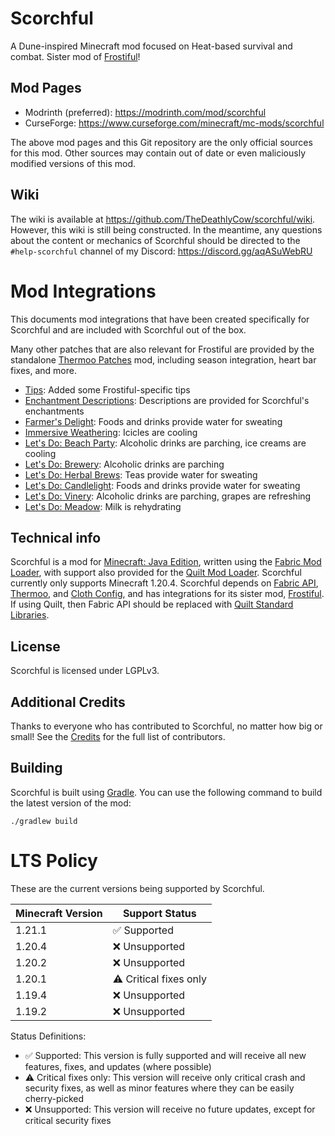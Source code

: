 # Scorchful

A Dune-inspired Minecraft mod focused on Heat-based survival and combat. Sister mod of [Frostiful](https://github.com/TheDeathlyCow/frostiful/)!

## Mod Pages

* Modrinth (preferred): https://modrinth.com/mod/scorchful
* CurseForge: https://www.curseforge.com/minecraft/mc-mods/scorchful

The above mod pages and this Git repository are the only official sources for this mod. Other sources may contain out of date or even maliciously modified versions of this mod. 

## Wiki

The wiki is available at https://github.com/TheDeathlyCow/scorchful/wiki. However, this wiki is still being constructed. In the meantime, any questions about the content or mechanics of Scorchful should be directed to the `#help-scorchful` channel of my Discord: https://discord.gg/aqASuWebRU

# Mod Integrations

This documents mod integrations that have been created specifically for Scorchful and are included with Scorchful out of the box.

Many other patches that are also relevant for Frostiful are provided by the standalone [Thermoo Patches](https://modrinth.com/mod/thermoo-patches) mod, including season integration, heart bar fixes, and more.

* [Tips](https://modrinth.com/mod/tips): Added some Frostiful-specific tips
* [Enchantment Descriptions](https://modrinth.com/mod/enchantment-descriptions): Descriptions are provided for Scorchful's enchantments
* [Farmer's Delight](https://modrinth.com/mod/farmers-delight-refabricated): Foods and drinks provide water for sweating
* [Immersive Weathering](https://modrinth.com/mod/immersive-weathering): Icicles are cooling
* [Let's Do: Beach Party](https://modrinth.com/mod/lets-do-beachparty): Alcoholic drinks are parching, ice creams are cooling
* [Let's Do: Brewery](https://modrinth.com/mod/lets-do-brewery): Alcoholic drinks are parching
* [Let's Do: Herbal Brews](https://modrinth.com/mod/lets-do-herbalbrews): Teas provide water for sweating
* [Let's Do: Candlelight](https://modrinth.com/mod/lets-do-candlelight): Foods and drinks provide water for sweating
* [Let's Do: Vinery](https://modrinth.com/mod/lets-do-vinery): Alcoholic drinks are parching, grapes are refreshing
* [Let's Do: Meadow](https://modrinth.com/mod/lets-do-meadow): Milk is rehydrating

## Technical info

Scorchful is a mod for [Minecraft: Java Edition](https://www.minecraft.net/en-us/store/minecraft-deluxe-collection-pc), written using the [Fabric Mod Loader](https://fabricmc.net/), with support also provided for the [Quilt Mod Loader](https://quiltmc.org/en/). Scorchful currently only supports Minecraft 1.20.4. Scorchful depends on [Fabric API](https://github.com/FabricMC/fabric), [Thermoo](https://github.com/TheDeathlyCow/thermoo/), and [Cloth Config](https://github.com/shedaniel/cloth-config), and has integrations for its sister mod, [Frostiful](https://github.com/TheDeathlyCow/frostiful/). If using Quilt, then Fabric API should be replaced with [Quilt Standard Libraries](https://github.com/QuiltMC/quilt-standard-libraries).

## License 

Scorchful is licensed under LGPLv3. 

## Additional Credits

Thanks to everyone who has contributed to Scorchful, no matter how big or small! See the [Credits](./CREDITS.md) for the full list of contributors.

## Building 

Scorchful is built using [Gradle](https://gradle.org/). You can use the following command to build the latest version of the mod:

```
./gradlew build
```

# LTS Policy

These are the current versions being supported by Scorchful.

| Minecraft Version | Support Status         |
|-------------------|------------------------|
| 1.21.1            | ✅ Supported            | 
| 1.20.4            | ❌ Unsupported          | 
| 1.20.2            | ❌ Unsupported          | 
| 1.20.1            | ⚠️ Critical fixes only |
| 1.19.4            | ❌ Unsupported          |
| 1.19.2            | ❌ Unsupported          | 

Status Definitions:

* ✅ Supported: This version is fully supported and will receive all new features, fixes, and updates (where possible)
* ⚠️ Critical fixes only: This version will receive only critical crash and security fixes, as well as minor features where they can be easily cherry-picked
* ❌ Unsupported: This version will receive no future updates, except for critical security fixes